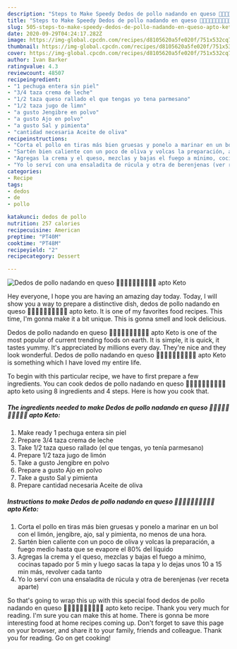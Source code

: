 ```yaml
---
description: "Steps to Make Speedy Dedos de pollo nadando en queso 🧀😂😂😂🤗🤗🤗😋😋😋 apto Keto"
title: "Steps to Make Speedy Dedos de pollo nadando en queso 🧀😂😂😂🤗🤗🤗😋😋😋 apto Keto"
slug: 505-steps-to-make-speedy-dedos-de-pollo-nadando-en-queso-apto-keto
date: 2020-09-29T04:24:17.282Z
image: https://img-global.cpcdn.com/recipes/d8105620a5fe020f/751x532cq70/dedos-de-pollo-nadando-en-queso-🧀😂😂😂🤗🤗🤗😋😋😋-apto-keto-foto-principal.jpg
thumbnail: https://img-global.cpcdn.com/recipes/d8105620a5fe020f/751x532cq70/dedos-de-pollo-nadando-en-queso-🧀😂😂😂🤗🤗🤗😋😋😋-apto-keto-foto-principal.jpg
cover: https://img-global.cpcdn.com/recipes/d8105620a5fe020f/751x532cq70/dedos-de-pollo-nadando-en-queso-🧀😂😂😂🤗🤗🤗😋😋😋-apto-keto-foto-principal.jpg
author: Ivan Barker
ratingvalue: 4.3
reviewcount: 48507
recipeingredient:
- "1 pechuga entera sin piel"
- "3/4 taza crema de leche"
- "1/2 taza queso rallado el que tengas yo tena parmesano"
- "1/2 taza jugo de limn"
- "a gusto Jengibre en polvo"
- "a gusto Ajo en polvo"
- "a gusto Sal y pimienta"
- "cantidad necesaria Aceite de oliva"
recipeinstructions:
- "Corta el pollo en tiras más bien gruesas y ponelo a marinar en un bol con el limón, jengibre, ajo, sal y pimienta, no menos de una hora."
- "Sartén bien caliente con un poco de oliva y volcas la preparación, a fuego medio hasta que se evapore el 80% del líquido"
- "Agregas la crema y el queso, mezclas y bajas el fuego a mínimo, cocinas tapado por 5 min y luego sacas la tapa y lo dejas unos 10 a 15 min más, revolver cada tanto"
- "Yo lo serví con una ensaladita de rúcula y otra de berenjenas (ver receta aparte)"
categories:
- Recipe
tags:
- dedos
- de
- pollo

katakunci: dedos de pollo 
nutrition: 257 calories
recipecuisine: American
preptime: "PT40M"
cooktime: "PT48M"
recipeyield: "2"
recipecategory: Dessert

---
```



![Dedos de pollo nadando en queso 🧀😂😂😂🤗🤗🤗😋😋😋 apto Keto](https://img-global.cpcdn.com/recipes/d8105620a5fe020f/751x532cq70/dedos-de-pollo-nadando-en-queso-🧀😂😂😂🤗🤗🤗😋😋😋-apto-keto-foto-principal.jpg)

Hey everyone, I hope you are having an amazing day today. Today, I will show you a way to prepare a distinctive dish, dedos de pollo nadando en queso 🧀😂😂😂🤗🤗🤗😋😋😋 apto keto. It is one of my favorites food recipes. This time, I'm gonna make it a bit unique. This is gonna smell and look delicious.

Dedos de pollo nadando en queso 🧀😂😂😂🤗🤗🤗😋😋😋 apto Keto is one of the most popular of current trending foods on earth. It is simple, it is quick, it tastes yummy. It's appreciated by millions every day. They're nice and they look wonderful. Dedos de pollo nadando en queso 🧀😂😂😂🤗🤗🤗😋😋😋 apto Keto is something which I have loved my entire life.




To begin with this particular recipe, we have to first prepare a few ingredients. You can cook dedos de pollo nadando en queso 🧀😂😂😂🤗🤗🤗😋😋😋 apto keto using 8 ingredients and 4 steps. Here is how you cook that.

<!--inarticleads1-->

##### The ingredients needed to make Dedos de pollo nadando en queso 🧀😂😂😂🤗🤗🤗😋😋😋 apto Keto:

1. Make ready 1 pechuga entera sin piel
1. Prepare 3/4 taza crema de leche
1. Take 1/2 taza queso rallado (el que tengas, yo tenía parmesano)
1. Prepare 1/2 taza jugo de limón
1. Take a gusto Jengibre en polvo
1. Prepare a gusto Ajo en polvo
1. Take a gusto Sal y pimienta
1. Prepare cantidad necesaria Aceite de oliva




<!--inarticleads2-->

##### Instructions to make Dedos de pollo nadando en queso 🧀😂😂😂🤗🤗🤗😋😋😋 apto Keto:

1. Corta el pollo en tiras más bien gruesas y ponelo a marinar en un bol con el limón, jengibre, ajo, sal y pimienta, no menos de una hora.
1. Sartén bien caliente con un poco de oliva y volcas la preparación, a fuego medio hasta que se evapore el 80% del líquido
1. Agregas la crema y el queso, mezclas y bajas el fuego a mínimo, cocinas tapado por 5 min y luego sacas la tapa y lo dejas unos 10 a 15 min más, revolver cada tanto
1. Yo lo serví con una ensaladita de rúcula y otra de berenjenas (ver receta aparte)




So that's going to wrap this up with this special food dedos de pollo nadando en queso 🧀😂😂😂🤗🤗🤗😋😋😋 apto keto recipe. Thank you very much for reading. I'm sure you can make this at home. There is gonna be more interesting food at home recipes coming up. Don't forget to save this page on your browser, and share it to your family, friends and colleague. Thank you for reading. Go on get cooking!
